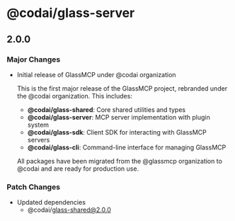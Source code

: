 # @codai/glass-server

## 2.0.0

### Major Changes

- Initial release of GlassMCP under @codai organization

  This is the first major release of the GlassMCP project, rebranded under the
  @codai organization. This includes:

  - **@codai/glass-shared**: Core shared utilities and types
  - **@codai/glass-server**: MCP server implementation with plugin system
  - **@codai/glass-sdk**: Client SDK for interacting with GlassMCP servers
  - **@codai/glass-cli**: Command-line interface for managing GlassMCP

  All packages have been migrated from the @glassmcp organization to @codai and
  are ready for production use.

### Patch Changes

- Updated dependencies
  - @codai/glass-shared@2.0.0
